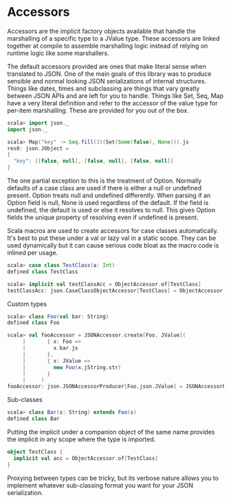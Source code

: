Accessors
=========

Accessors are the implicit factory objects available that handle
the marshalling of a specific type to a JValue type. These accessors
are linked together at compile to assemble marshalling logic instead
of relying on runtime logic like some marshallers.

The default accessors provided are ones that make literal sense when
translated to JSON. One of the main goals of this library was to produce
sensible and normal looking JSON serializations of internal structures.
Things like dates, times and subclassing are things that vary greatly
between JSON APIs and are left for you to handle. Things like Set, Seq, Map
have a very literal definition and refer to the accessor of the value type
for per-item marshalling. These are provided for you out of the box.

```scala
scala> import json._
import json._

scala> Map("key" -> Seq.fill(3)(Set(Some(false), None))).js
res0: json.JObject =
{
  "key": [[false, null], [false, null], [false, null]]
}
```

The one partial exception to this is the treatment of Option. Normally
defaults of a case class are used if there is either a null or undefined present.
Option treats null and undefined differently. When parsing if an Option field is null, None
is used regardless of the default. If the field is undefined, the default is used
or else it resolves to null. This gives Option fields the unique property
of resolving even if undefined is present. 

Scala macros are used to create accessors for case classes automatically.
It's best to put these under a val or lazy val in a static scope. They can
be used dynamically but it can cause serious code bloat as the macro code
is inlined per usage.

```scala
scala> case class TestClass(a: Int)
defined class TestClass

scala> implicit val testClassAcc = ObjectAccessor.of[TestClass]
testClassAcc: json.CaseClassObjectAccessor[TestClass] = ObjectAccessor[TestClass]
```

Custom types
```scala
scala> class Foo(val bar: String)
defined class Foo

scala> val fooAccessor = JSONAccessor.create[Foo, JValue](
     |       { x: Foo =>
     |         x.bar.js
     |       },
     |       { x: JValue =>
     |         new Foo(x.jString.str)
     |       }
     |     )
fooAccessor: json.JSONAccessorProducer[Foo,json.JValue] = JSONAccessorProducer[Foo, _]
```

Sub-classes
```scala
scala> class Bar(s: String) extends Foo(s)
defined class Bar
```

Putting the implicit under a companion object of the same name provides
the implicit in any scope where the type is imported.
```scala
object TestClass {
  implicit val acc = ObjectAccessor.of[TestClass]
}
```

Proxying between types can be tricky, but its verbose nature allows you to implement
whatever sub-classing format you want for your JSON serialization.

